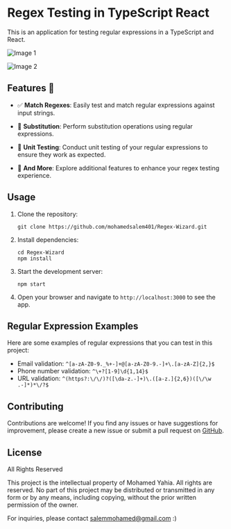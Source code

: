 # Regex Testing in TypeScript React

This is an application for testing regular expressions in a TypeScript and React.

![Image 1](https://storage.googleapis.com/resume-bucket-404/Project%20gallery/mohamedsalem401.github.io_Regex-Wizard.png)

![Image 2](https://storage.googleapis.com/resume-bucket-404/Project%20gallery/mohamedsalem401.github.io_Regex-Wizard_%20(3).png)

## Features 🚀

- ✅ **Match Regexes**: Easily test and match regular expressions against input strings.

- 🔄 **Substitution**: Perform substitution operations using regular expressions.

- 🧪 **Unit Testing**: Conduct unit testing of your regular expressions to ensure they work as expected.

- 🌟 **And More**: Explore additional features to enhance your regex testing experience.

## Usage

1. Clone the repository:

   ```shell
   git clone https://github.com/mohamedsalem401/Regex-Wizard.git
   ```

2. Install dependencies:

   ```shell
   cd Regex-Wizard
   npm install
   ```

3. Start the development server:

   ```shell
   npm start
   ```

4. Open your browser and navigate to `http://localhost:3000` to see the app.

## Regular Expression Examples

Here are some examples of regular expressions that you can test in this project:

- Email validation: `^[a-zA-Z0-9._%+-]+@[a-zA-Z0-9.-]+\.[a-zA-Z]{2,}$`
- Phone number validation: `^\+?[1-9]\d{1,14}$`
- URL validation: `^(https?:\/\/)?([\da-z.-]+)\.([a-z.]{2,6})([\/\w .-]*)*\/?$`

## Contributing

Contributions are welcome! If you find any issues or have suggestions for improvement, please create a new issue or submit a pull request on [GitHub](https://github.com/mohamedsalem401/Regex-Wizard).

## License

All Rights Reserved

This project is the intellectual property of Mohamed Yahia. All rights are reserved. No part of this project may be distributed or transmitted in any form or by any means, including copying, without the prior written permission of the owner.

For inquiries, please contact salemmohamed@gmail.com :)

